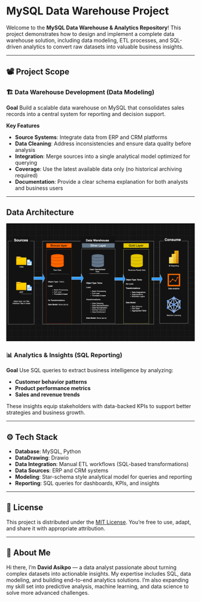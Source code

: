 # MySQL Data Warehouse Project

Welcome to the **MySQL Data Warehouse & Analytics Repository**!
This project demonstrates how to design and implement a complete data warehouse solution, including data modeling, ETL processes, and SQL-driven analytics to convert raw datasets into valuable business insights.

---

## 📽️ Project Scope

### 🏗️ Data Warehouse Development (Data Modeling)

**Goal**
Build a scalable data warehouse on MySQL that consolidates sales records into a central system for reporting and decision support.

**Key Features**

* **Source Systems**: Integrate data from ERP and CRM platforms
* **Data Cleaning**: Address inconsistencies and ensure data quality before analysis
* **Integration**: Merge sources into a single analytical model optimized for querying
* **Coverage**: Use the latest available data only (no historical archiving required)
* **Documentation**: Provide a clear schema explanation for both analysts and business users

---

## Data Architecture
![Sales Data Model](docs/Screenshot_2025-09-16_at_12.11.33.png)

### 📊 Analytics & Insights (SQL Reporting)

**Goal**
Use SQL queries to extract business intelligence by analyzing:

* **Customer behavior patterns**
* **Product performance metrics**
* **Sales and revenue trends**

These insights equip stakeholders with data-backed KPIs to support better strategies and business growth.

---

## ⚙️ Tech Stack

* **Database**: MySQL, Python
* **DataDrawing**: Drawio
* **Data Integration**: Manual ETL workflows (SQL-based transformations)
* **Data Sources**: ERP and CRM systems
* **Modeling**: Star-schema style analytical model for queries and reporting
* **Reporting**: SQL queries for dashboards, KPIs, and insights

---

## 🪪 License

This project is distributed under the [MIT License](LICENSE). You’re free to use, adapt, and share it with appropriate attribution.

---

## 🤖 About Me

Hi there, I’m **David Asikpo** — a data analyst passionate about turning complex datasets into actionable insights. My expertise includes SQL, data modeling, and building end-to-end analytics solutions. I’m also expanding my skill set into predictive analysis, machine learning, and data science to solve more advanced challenges.

